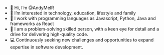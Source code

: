 - 👋 Hi, I’m @AndyMelR
- 👀 I’m interested in technology, education, lifestyle and family
- 🌱 I work with programming languages as Javascript, Python, Java and frameworks as React
- 🧐 I am a problem-solving skilled person, with a keen eye for detail and a drive for delivering high-quality code. 
- 💻 Continuously seeking new challenges and opportunities to expand expertise in software development.

<!---
AndyMelR/AndyMelR is a ✨ special ✨ repository because its `README.md` (this file) appears on your GitHub profile.
You can click the Preview link to take a look at your changes.
--->
